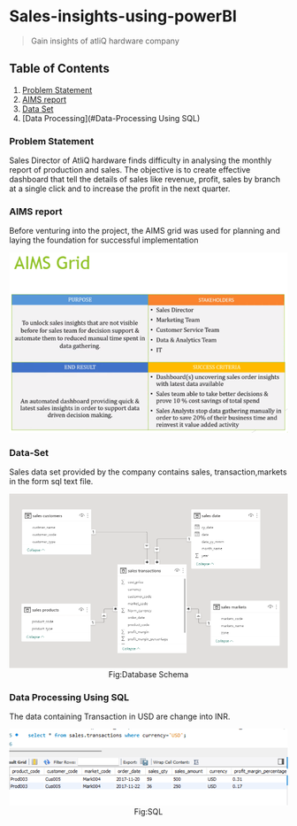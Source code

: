 # Sales-insights-using-powerBI
>Gain insights of atliQ hardware company

## Table of Contents
1. [Problem Statement](#Problem-Statement)
2. [AIMS report](#AIMS-report)
3. [Data Set](#Data-Set)
4. [Data Processing](#Data-Processing Using SQL)

### Problem Statement
Sales Director of AtliQ hardware finds difficulty in analysing the monthly report of production and sales. The objective is to create effective dashboard that tell
the details of sales like revenue, profit, sales by branch at a single click and to increase the profit in the next quarter.

### AIMS report

Before venturing into the project, the AIMS grid was used for planning and laying the foundation for successful implementation
<p align="center">
<img src="https://github.com/Ignatius306/Sales-insights-using-powerBI/blob/main/image/aims_grid.png">
</p>

### Data-Set
Sales data set provided by the company contains sales, transaction,markets in the form sql text file.

<p align="center">
<img src="https://github.com/Ignatius306/Sales-insights-using-powerBI/blob/main/image/data model.png"><br>Fig:Database Schema
</p>

### Data Processing Using SQL

The data containing Transaction in USD are change into INR.

<p align="center">
<img src="https://github.com/Ignatius306/Sales-insights-using-powerBI/blob/main/image/sql-powerbi1.png"><br>Fig:SQL
</p>
